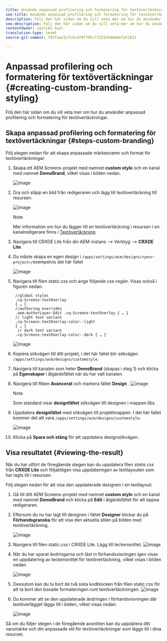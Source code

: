```yaml
---
title: Använda anpassad profilering och formatering för textövertäckningar
seo-title: Använda anpassad profilering och formatering för textövertäckningar
description: Följ den här sidan om du vill veta mer om hur du använder anpassad profilering och formatering för textövertäckningar.
seo-description: Följ den här sidan om du vill veta mer om hur du använder anpassad profilering och formatering för textövertäckningar.
contentOwner: Jyotika Syal
translation-type: tm+mt
source-git-commit: f91faa23c7c5c4f0f705c77251554b64efaf2611

---
```



# Anpassad profilering och formatering för textövertäckningar {#creating-custom-branding-styling}

Följ den här sidan om du vill veta mer om hur du använder anpassad profilering och formatering för textövertäckningar.

## Skapa anpassad profilering och formatering för textövertäckningar {#steps-custom-branding}

Följ stegen nedan för att skapa anpassade märkesnamn och format för textövertäckningar:

1. Skapa ett AEM Screens-projekt med namnet **custom style** och en kanal med namnet **DemoBrand**, vilket visas i bilden nedan.

   ![image](/help/user-guide/assets/custom-brand/custom-brand1.png)

1. Dra och släpp en bild från redigeraren och lägg till textövertäckning till resursen.

   ![image](/help/user-guide/assets/custom-brand/custom-brand2.png)

   >[!NOTE]
   >Mer information om hur du lägger till en textövertäckning i resursen i en kanalredigerare finns i [Textövertäckning](/help/user-guide/text-overlay.md).

1. Navigera till CRXDE Lite från din AEM-instans —> Verktyg —> **CRXDE Lite**.

1. Du måste skapa en egen design i `/apps/settings/wcm/designs/<your-project>/`exempelvis det här fallet

   ![image](/help/user-guide/assets/custom-brand/custom-brand3.png)

1. Navigera till filen static.css och ange följande css-regler. Visas också i figuren nedan.

   ```shell
    //global styles
    .cq-Screens-textOverlay
    { … }
    //authoring overrides
    .aem-AuthorLayer-Edit .cq-Screens-textOverlay { … }
    // light text variant
    .cq-Screens-textOverlay-color--light
    { … }
     // dark text variant
    .cq-Screens-textOverlay-color--dark { … }
   ```
   ![image](/help/user-guide/assets/custom-brand/custom-brand4.png)

1. Kopiera sökvägen till ditt projekt, i det här fallet blir sökvägen `/apps/settings/wcm/designs/customstyle`.

1. Navigera till kanalen som heter **DemoBrand** (skapas i steg 1) och klicka på **Egenskaper** i åtgärdsfältet när du har valt kanalen.

1. Navigera till fliken **Avancerat** och markera fältet **Design** .
   ![image](/help/user-guide/assets/custom-brand/custom-brand5.png)

   >[!NOTE]
   >Som standard visar **designfältet** sökvägen till designen i mappen libs.

1. Uppdatera **designfältet** med sökvägen till projektmappen. I det här fallet kommer det att vara `/apps/settings/wcm/designs/customstyle`.

   ![image](/help/user-guide/assets/custom-brand/custom-brand6.png)

1. Klicka på **Spara och stäng** för att uppdatera designsökvägen.


## Visa resultatet {#viewing-the-result}

När du har utfört de föregående stegen kan du uppdatera filen *statis.css* från **CRXDE Lite** och följaktligen visa uppdateringen av textlayouten som har lagts till i resursen.

Följ stegen nedan för att visa den uppdaterade designen i en textlayout:

1. Gå till ditt AEM Screens-projekt med namnet **custom style** och en kanal med namnet **DemoBrand** och klicka på **Edit** i åtgärdsfältet för att öppna redigeraren.

1. Eftersom du nu har lagt till designen i fältet **Designer** klickar du på **Förhandsgranska** för att visa den aktuella stilen på bilden med textövertäckning.

   ![image](/help/user-guide/assets/custom-brand/custom-brand7.png)

1. Navigera till filen static.css i CRXDE Lite. Lägg till teckensnittet.
   ![image](/help/user-guide/assets/custom-brand/custom-brand8.png)

1. När du har sparat ändringarna och läst in förhandsvisningen igen visas en uppdatering av teckensnittet för textövertäckning, vilket visas i bilden nedan.

   ![image](/help/user-guide/assets/custom-brand/custom-brand9.png)

1. Dessutom kan du ta bort de två sista kodblocken från filen static.css för att ta bort den boxade formateringen runt textövertäckningen.
   ![image](/help/user-guide/assets/custom-brand/custom-brand10.png)

1. Du kommer att se den uppdaterade ändringen i förhandsvisningen där textöverlägget läggs till i bilden, vilket visas nedan.

   ![image](/help/user-guide/assets/custom-brand/custom-brand11.png)

Så om du följer stegen i de föregående avsnitten kan du uppdatera ditt varumärke och din anpassade stil för textövertäckningar som läggs till i dina resurser.









